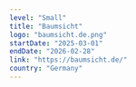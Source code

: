 ```yaml
---
level: "Small"
title: "Baumsicht"
logo: "baumsicht.de.png"
startDate: "2025-03-01"
endDate: "2026-02-28"
link: "https://baumsicht.de/"
country: "Germany"
---
```

